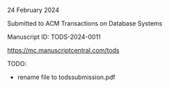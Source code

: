 
24 February 2024

Submitted to ACM Transactions on Database Systems

Manuscript ID: TODS-2024-0011

https://mc.manuscriptcentral.com/tods

TODO:
* rename file to todssubmission.pdf
